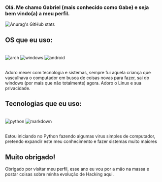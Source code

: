 ### Olá. Me chamo Gabriel (mais conhecido como Gabe) e seja bem vindo(a) a meu perfil.

![Anurag's GitHub stats](https://github-readme-stats.vercel.app/api?username=gabbeee&show_icons=true&theme=transparent)

## OS que eu uso:

<div style="display: inline_block"><br/>
  <img align="center" alt="arch" src="https://img.shields.io/badge/Arch_Linux-1793D1?style=for-the-badge&logo=arch-linux&logoColor=white" />
  <img align="center" alt="windows" src="https://img.shields.io/badge/Windows-0078D6?style=for-the-badge&logo=windows&logoColor=white" />
  <img align="center" alt="android" src="https://img.shields.io/badge/Android-3DDC84?style=for-the-badge&logo=android&logoColor=white" />
  </div><br/>

Adoro mexer com tecnologia e sistemas, sempre fui aquela criança que vasculhava o computador em busca de coisas novas para fazer, sai do windows (por mais que não totalmente) agora. Adoro o Linux e sua privacidade.

## Tecnologias que eu uso:

<div style="display: inline_block"><br/>
  <img align="center" alt="python" src="https://img.shields.io/badge/Python-3776AB?style=for-the-badge&logo=python&logoColor=white" />
  <img align="center" alt="markdown" src="https://img.shields.io/badge/Markdown-000000?style=for-the-badge&logo=markdown&logoColor=white" />
  </div><br/>
  
  Estou iniciando no Python fazendo algumas virus simples de computador, pretendo expandir este meu conhecimento e fazer sistemas muito maiores
  
  ## Muito obrigado!
  
  Obrigado por visitar meu perfil, esse ano eu vou por a mão na massa e postar coisas sobre minha evolução de Hacking aqui.

